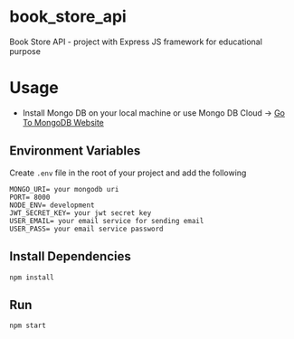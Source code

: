 # book_store_api
Book Store API - project with Express JS framework for educational purpose

# Usage
- Install Mongo DB on your local machine or use Mongo DB Cloud -> [Go To MongoDB Website](https://www.mongodb.com)
  

## Environment Variables
Create `.env` file in the root of your project and add the following

```
MONGO_URI= your mongodb uri
PORT= 8000
NODE_ENV= development
JWT_SECRET_KEY= your jwt secret key
USER_EMAIL= your email service for sending email
USER_PASS= your email service password
```

## Install Dependencies
```
npm install
```

## Run
```
npm start
```

